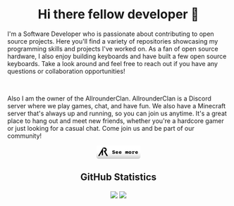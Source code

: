 <h1 align="center"> Hi there fellow developer 👋 </h1>
I'm a Software Developer who is passionate about contributing to open source projects. Here you'll find a variety of repositories showcasing my programming skills and projects I've worked on. As a fan of open source hardware, I also enjoy building keyboards and have built a few open source keyboards. Take a look around and feel free to reach out if you have any questions or collaboration opportunities!

&nbsp;

Also I am the owner of the AllrounderClan. AllrounderClan is a Discord server where we play games, chat, and have fun. We also have a Minecraft server that's always up and running, so you can join us anytime. It's a great place to hang out and meet new friends, whether you're a hardcore gamer or just looking for a casual chat. Come join us and be part of our community!

<div align="center" >
  <a href="https://www.allrounderclan.com" color="white">
      <img align="center"height="30px" src="./resources/AllrounderButton.png"/>
  </a>
</div>
<h2 align="center">GitHub Statistics </h2>
<div align="center">
  <a>
    <img align="center" height="180px" src="https://github-readme-stats-valecrafter.vercel.app/api?username=valecrafter&theme=cobalt&show_icons=true&card_width=400px&count_private=true" />
  </a>
  <a>
    <img align="center" height="180px" src="https://github-readme-stats-valecrafter.vercel.app/api/top-langs/?username=valecrafter&theme=cobalt&card_width=370px&layout=compact&count_private=true" />
  </a>
</div>

  


